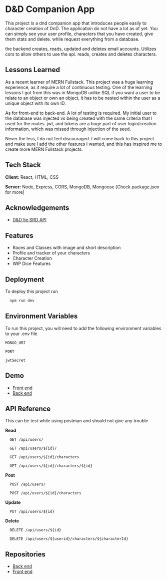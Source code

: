 
# D&D Companion App

This project is a dnd companion app that introduces people easily to character creation of DnD. The application do not have a lot as of yet. You can simply see your user profile, characters that you have created, give them stats and delete. while request everything from a database.

the backend creates, reads, updated and deletes email accounts. Utilizes cors to allow others to use the api. reads, creates and deletes characters.


## Lessons Learned

As a recent learner of MERN Fullstack. This project was a huge learning experience, as it require a lot of continuous testing. One of the learning lessons I got from this was in MongoDB unlike SQL if you want a user to be relate to an object or own an object, it has to be nested within the user as a unique object with its own ID. 

As for front-end to back-end. A lot of testing is required. My initial user to the database was injected vs being created with the same criteria that I used for the routes. 
jwt, and tokens are a huge part of user login/creation information, which was missed through injection of the seed.

Never the less, I do not feel discouraged. I will come back to this project and make sure I add the other features I wanted, and this has inspired me to create more MERN Fullstack projects. 

## Tech Stack

**Client:** React, HTML, CSS

**Server:** Node, Express, CORS, MongoDB, Mongoose [Check package.json for more]


## Acknowledgements

 - [D&D 5e SRD API](https://5e-bits.github.io/docs/)


## Features

- Races and Classes with image and short description
- Profile and tracker of your characters
- Character Creation
- WIP Dice Features


## Deployment

To deploy this project run

```bash
  npm run dev
```

## Environment Variables

To run this project, you will need to add the following environment variables to your .env file

`MONGO_URI`

`PORT`

`jwtSecret`


## Demo

- [Front end](https://67a4c309f4500d00c25b43fc--gentle-truffle-42eb7a.netlify.app/)
- [Back end](https://fc-backend-65yq.onrender.com/api/users/)

## API Reference

This can be test while using postman and should not give any trouble

**Read**

```http
  GET /api/users/
```
```http
  GET /api/users/${id}/
```
```http
  GET /api/users/${id}/characters
```
```http
  GET /api/users/${id}/characters/${id}
```

**Post**

```http
  POST /api/users/
```
```http
  POST /api/users/${id}/characters
```

**Update**

```http
  PUT /api/users/${id}
```

**Delete**

```http
  DELETE /api/users/${id}
```

```http
  DELETE /api/users/${userid}/characters/${characterId}
```
## Repositories

- [Back end](https://github.com/ajsantanav/FC-Backend)
- [Front end](https://github.com/ajsantanav/FC-Frontend)